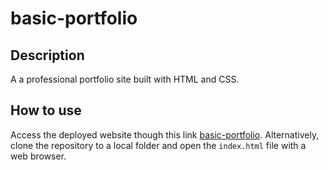 # basic-portfolio
## Description
A a professional portfolio site built with HTML and CSS.

## How to use
Access the deployed website though this link [basic-portfolio](https://robjpar.github.io/basic-portfolio). Alternatively, clone the repository to a local folder and open the `index.html` file with a web browser.
